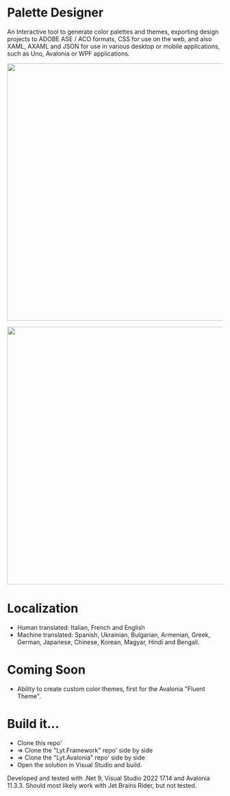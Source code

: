 # Palette Designer

An Interactive tool to generate color palettes and themes, exporting design projects to 
ADOBE ASE / ACO formats, CSS for use on the web, 
and also XAML, AXAML and JSON for use in various desktop or mobile applications, such as Uno, Avalonia or WPF applications.

<p align="left"><img src="Screenshots/Screenshot 2025-08-07.png" height="600"/>

<p align="left"><img src="Screenshots/Screenshot 2025-08-24.png" height="600"/>

# Localization
- Human translated: Italian, French and English
- Machine translated: Spanish, Ukrainian, Bulgarian, Armenian, Greek, German, Japanese, Chinese, Korean, Magyar, Hindi and Bengali. 
 
# Coming Soon 

- Ability to create custom color themes, first for the Avalonia "Fluent Theme". 

# Build it...

- Clone this repo'
- => Clone the "Lyt.Framework" repo' side by side
- => Clone the "Lyt.Avalonia" repo' side by side
- Open the solution in Visual Studio and build.

Developed and tested with .Net 9, Visual Studio 2022 17.14 and Avalonia 11.3.3.
Should most likely work with Jet Brains Rider, but not tested.
